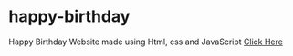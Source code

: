 # happy-birthday
Happy Birthday Website made using Html, css and JavaScript
<a href="https://programmergaurav.me/happy-birthday/?name=Gaurav" target="blank">Click Here</a>






